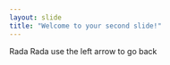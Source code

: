 ```yaml
---
layout: slide
title: "Welcome to your second slide!"
---
```

Rada Rada
use the left arrow to go back
